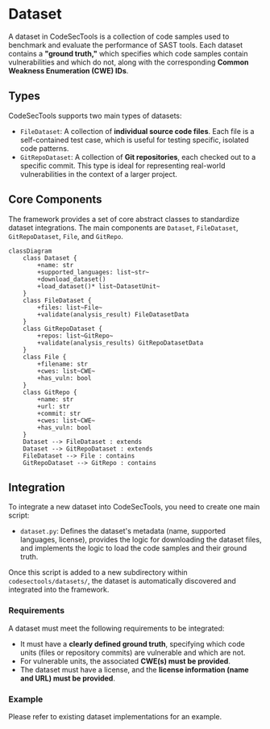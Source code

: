 # Dataset

A dataset in CodeSecTools is a collection of code samples used to benchmark and evaluate the performance of SAST tools. Each dataset contains a **"ground truth,"** which specifies which code samples contain vulnerabilities and which do not, along with the corresponding **Common Weakness Enumeration (CWE) IDs**.

## Types

CodeSecTools supports two main types of datasets:

- `FileDataset`: A collection of **individual source code files**. Each file is a self-contained test case, which is useful for testing specific, isolated code patterns.
- `GitRepoDataset`: A collection of **Git repositories**, each checked out to a specific commit. This type is ideal for representing real-world vulnerabilities in the context of a larger project.

## Core Components

The framework provides a set of core abstract classes to standardize dataset integrations. The main components are `Dataset`, `FileDataset`, `GitRepoDataset`, `File`, and `GitRepo`.

```mermaid
classDiagram
    class Dataset {
        +name: str
        +supported_languages: list~str~
        +download_dataset()
        +load_dataset()* list~DatasetUnit~
    }
    class FileDataset {
        +files: list~File~
        +validate(analysis_result) FileDatasetData
    }
    class GitRepoDataset {
        +repos: list~GitRepo~
        +validate(analysis_results) GitRepoDatasetData
    }
    class File {
        +filename: str
        +cwes: list~CWE~
        +has_vuln: bool
    }
    class GitRepo {
        +name: str
        +url: str
        +commit: str
        +cwes: list~CWE~
        +has_vuln: bool
    }
    Dataset --> FileDataset : extends
    Dataset --> GitRepoDataset : extends
    FileDataset --> File : contains
    GitRepoDataset --> GitRepo : contains
```

## Integration

To integrate a new dataset into CodeSecTools, you need to create one main script:

- `dataset.py`: Defines the dataset's metadata (name, supported languages, license), provides the logic for downloading the dataset files, and implements the logic to load the code samples and their ground truth.

Once this script is added to a new subdirectory within `codesectools/datasets/`, the dataset is automatically discovered and integrated into the framework.

### Requirements
A dataset must meet the following requirements to be integrated:

- It must have a **clearly defined ground truth**, specifying which code units (files or repository commits) are vulnerable and which are not.
- For vulnerable units, the associated **CWE(s) must be provided**.
- The dataset must have a license, and the **license information (name and URL) must be provided**.

### Example

Please refer to existing dataset implementations for an example.
